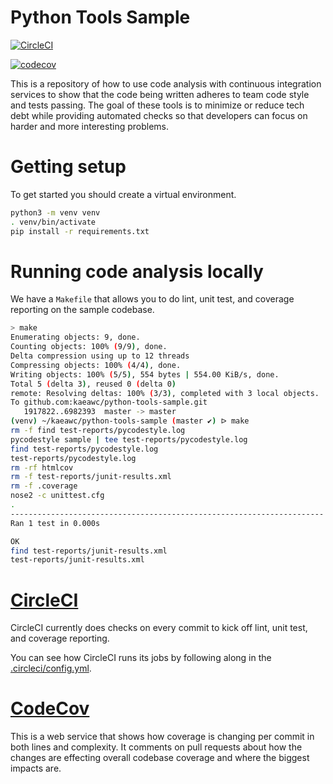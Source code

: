 # Python Tools Sample

[![CircleCI](https://circleci.com/gh/kaeawc/python-tools-sample/tree/master.svg?style=svg)](https://circleci.com/gh/kaeawc/python-tools-sample/tree/master)

[![codecov](https://codecov.io/gh/kaeawc/python-tools-sample/branch/master/graph/badge.svg)](https://codecov.io/gh/kaeawc/python-tools-sample)

This is a repository of how to use code analysis with continuous integration services to show that the code being written adheres to team code style and tests passing. The goal of these tools is to minimize or reduce tech debt while providing automated checks so that developers can focus on harder and more interesting problems.

# Getting setup

To get started you should create a virtual environment.

```bash
python3 -m venv venv
. venv/bin/activate
pip install -r requirements.txt
```

# Running code analysis locally

We have a `Makefile` that allows you to do lint, unit test, and coverage reporting on the sample codebase.

```bash
> make
Enumerating objects: 9, done.
Counting objects: 100% (9/9), done.
Delta compression using up to 12 threads
Compressing objects: 100% (4/4), done.
Writing objects: 100% (5/5), 554 bytes | 554.00 KiB/s, done.
Total 5 (delta 3), reused 0 (delta 0)
remote: Resolving deltas: 100% (3/3), completed with 3 local objects.
To github.com:kaeawc/python-tools-sample.git
   1917822..6982393  master -> master
(venv) ~/kaeawc/python-tools-sample (master ✔) ᐅ make
rm -f find test-reports/pycodestyle.log
pycodestyle sample | tee test-reports/pycodestyle.log
find test-reports/pycodestyle.log
test-reports/pycodestyle.log
rm -rf htmlcov
rm -f test-reports/junit-results.xml
rm -f .coverage
nose2 -c unittest.cfg
.
----------------------------------------------------------------------
Ran 1 test in 0.000s

OK
find test-reports/junit-results.xml
test-reports/junit-results.xml
```

# [CircleCI](https://circleci.com/gh/kaeawc/python-tools-sample)

CircleCI currently does checks on every commit to kick off lint, unit test, and coverage reporting.

You can see how CircleCI runs its jobs by following along in the [.circleci/config.yml](https://github.com/kaeawc/python-tools-sample/blob/master/.circleci/config.yml).

# [CodeCov](https://codecov.io/gh/kaeawc/python-tools-sample)

This is a web service that shows how coverage is changing per commit in both lines and complexity. It comments on pull requests about how the changes are effecting overall codebase coverage and where the biggest impacts are.
